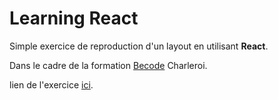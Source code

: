 # Learning React 

Simple exercice de reproduction d'un layout en utilisant **React**.

Dans le cadre de la formation [Becode](http://becode.org/webdev/) Charleroi.

lien de l'exercice [ici](https://github.com/becodeorg/CRL-Woods-2.15/blob/master/Parcours/03-Montagne/16-React/5.fullFront.md).